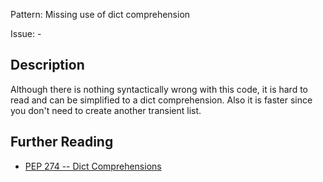 Pattern: Missing use of dict comprehension

Issue: -

## Description

Although there is nothing syntactically wrong with this code, it is hard to read and can be simplified to a dict comprehension. Also it is faster since you don't need to create another transient list.

## Further Reading

* [PEP 274 -- Dict Comprehensions](https://www.python.org/dev/peps/pep-0274)
